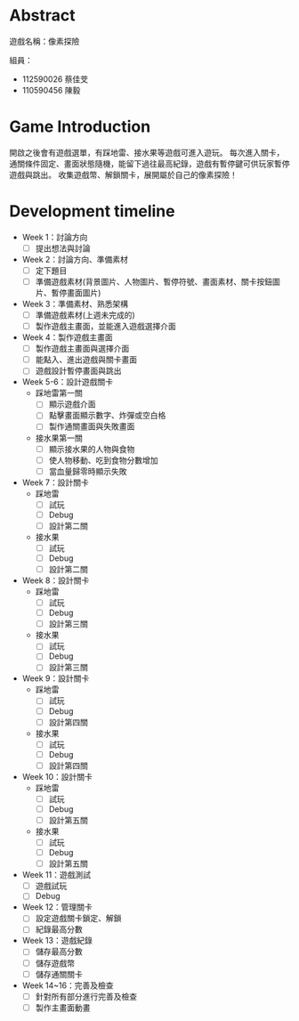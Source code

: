 # Abstract

遊戲名稱：像素探險

組員：

- 112590026 蔡佳芠
- 110590456 陳毅

# Game Introduction

開啟之後會有遊戲選單，有踩地雷、接水果等遊戲可進入遊玩。
每次進入關卡，通關條件固定、畫面狀態隨機，能留下過往最高紀錄，遊戲有暫停鍵可供玩家暫停遊戲與跳出。
收集遊戲幣、解鎖關卡，展開屬於自己的像素探險！

# Development timeline

- Week 1：討論方向
  - [ ] 提出想法與討論
- Week 2：討論方向、準備素材
  - [ ] 定下題目
  - [ ] 準備遊戲素材(背景圖片、人物圖片、暫停符號、畫面素材、關卡按鈕圖片、暫停畫面圖片)
- Week 3：準備素材、熟悉架構
  - [ ] 準備遊戲素材(上週未完成的)
  - [ ] 製作遊戲主畫面，並能進入遊戲選擇介面
- Week 4：製作遊戲主畫面
  - [ ] 製作遊戲主畫面與選擇介面
  - [ ] 能點入、進出遊戲與關卡畫面
  - [ ] 遊戲設計暫停畫面與跳出
- Week 5-6：設計遊戲關卡
  - 踩地雷第一關
    - [ ] 顯示遊戲介面
    - [ ] 點擊畫面顯示數字、炸彈或空白格
    - [ ] 製作通關畫面與失敗畫面
  - 接水果第一關
    - [ ] 顯示接水果的人物與食物
    - [ ] 使人物移動、吃到食物分數增加
    - [ ] 當血量歸零時顯示失敗
- Week 7：設計關卡
  - 踩地雷
    - [ ] 試玩
    - [ ] Debug
    - [ ] 設計第二關
  - 接水果
    - [ ] 試玩
    - [ ] Debug
    - [ ] 設計第二關
- Week 8：設計關卡
  - 踩地雷
    - [ ] 試玩
    - [ ] Debug
    - [ ] 設計第三關
  - 接水果
    - [ ] 試玩
    - [ ] Debug
    - [ ] 設計第三關
- Week 9：設計關卡
  - 踩地雷
    - [ ] 試玩
    - [ ] Debug
    - [ ] 設計第四關
  - 接水果
    - [ ] 試玩
    - [ ] Debug
    - [ ] 設計第四關
- Week 10：設計關卡
  - 踩地雷
    - [ ] 試玩
    - [ ] Debug
    - [ ] 設計第五關
  - 接水果
    - [ ] 試玩
    - [ ] Debug
    - [ ] 設計第五關
- Week 11：遊戲測試
  - [ ] 遊戲試玩
  - [ ] Debug
- Week 12：管理關卡
  - [ ] 設定遊戲關卡鎖定、解鎖
  - [ ] 紀錄最高分數
- Week 13：遊戲紀錄
  - [ ] 儲存最高分數
  - [ ] 儲存遊戲幣
  - [ ] 儲存通關關卡
- Week 14~16：完善及檢查
  - [ ] 針對所有部分進行完善及檢查
  - [ ] 製作主畫面動畫
